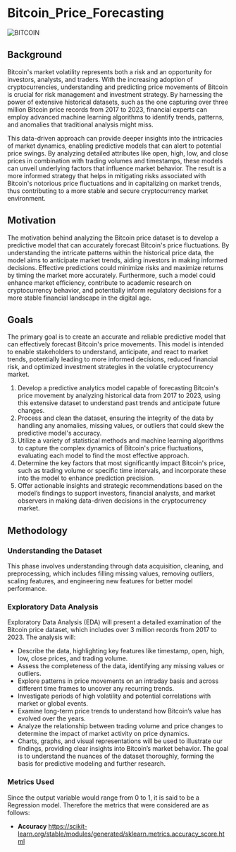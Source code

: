 # Bitcoin_Price_Forecasting

![BITCOIN](https://github.com/23Soham/Bitcoin_Price_Forecasting/assets/144841969/f494dc84-991d-4516-a453-18a4c8a1abfc)


## **Background**
Bitcoin's market volatility represents both a risk and an opportunity for investors, analysts, and traders. With the increasing adoption of cryptocurrencies, understanding and predicting price movements of Bitcoin is crucial for risk management and investment strategy. By harnessing the power of extensive historical datasets, such as the one capturing over three million Bitcoin price records from 2017 to 2023, financial experts can employ advanced machine learning algorithms to identify trends, patterns, and anomalies that traditional analysis might miss.

This data-driven approach can provide deeper insights into the intricacies of market dynamics, enabling predictive models that can alert to potential price swings. By analyzing detailed attributes like open, high, low, and close prices in combination with trading volumes and timestamps, these models can unveil underlying factors that influence market behavior. The result is a more informed strategy that helps in mitigating risks associated with Bitcoin's notorious price fluctuations and in capitalizing on market trends, thus contributing to a more stable and secure cryptocurrency market environment.

## **Motivation**
The motivation behind analyzing the Bitcoin price dataset is to develop a predictive model that can accurately forecast Bitcoin's price fluctuations. By understanding the intricate patterns within the historical price data, the model aims to anticipate market trends, aiding investors in making informed decisions. Effective predictions could minimize risks and maximize returns by timing the market more accurately. Furthermore, such a model could enhance market efficiency, contribute to academic research on cryptocurrency behavior, and potentially inform regulatory decisions for a more stable financial landscape in the digital age.

## **Goals**
The primary goal is to create an accurate and reliable predictive model that can effectively forecast Bitcoin's price movements. This model is intended to enable stakeholders to understand, anticipate, and react to market trends, potentially leading to more informed decisions, reduced financial risk, and optimized investment strategies in the volatile cryptocurrency market.

1. Develop a predictive analytics model capable of forecasting Bitcoin's price movement by analyzing historical data from 2017 to 2023, using this extensive dataset to understand past trends and anticipate future changes.
2. Process and clean the dataset, ensuring the integrity of the data by handling any anomalies, missing values, or outliers that could skew the predictive model's accuracy.
3. Utilize a variety of statistical methods and machine learning algorithms to capture the complex dynamics of Bitcoin's price fluctuations, evaluating each model to find the most effective approach.
4. Determine the key factors that most significantly impact Bitcoin's price, such as trading volume or specific time intervals, and incorporate these into the model to enhance prediction precision.
5. Offer actionable insights and strategic recommendations based on the model’s findings to support investors, financial analysts, and market observers in making data-driven decisions in the cryptocurrency market.

## **Methodology**

### **Understanding the Dataset**
This phase involves understanding through data acquisition, cleaning, and preprocessing, which includes filling missing values, removing outliers, scaling features, and engineering new features for better model performance.

### **Exploratory Data Analysis**
Exploratory Data Analysis (EDA) will present a detailed examination of the Bitcoin price dataset, which includes over 3 million records from 2017 to 2023. The analysis will:

- Describe the data, highlighting key features like timestamp, open, high, low, close prices, and trading volume.
- Assess the completeness of the data, identifying any missing values or outliers.
- Explore patterns in price movements on an intraday basis and across different time frames to uncover any recurring trends.
- Investigate periods of high volatility and potential correlations with market or global events.
- Examine long-term price trends to understand how Bitcoin’s value has evolved over the years.
- Analyze the relationship between trading volume and price changes to determine the impact of market activity on price dynamics.
- Charts, graphs, and visual representations will be used to illustrate our findings, providing clear insights into Bitcoin’s market behavior. The goal is to understand the nuances of the dataset thoroughly, forming the basis for predictive modeling and further research.


### **Metrics Used**
Since the output variable would range from 0 to 1, it is said to be a Regression model. Therefore the metrics that were considered are as follows:

- **Accuracy** https://scikit-learn.org/stable/modules/generated/sklearn.metrics.accuracy_score.html
